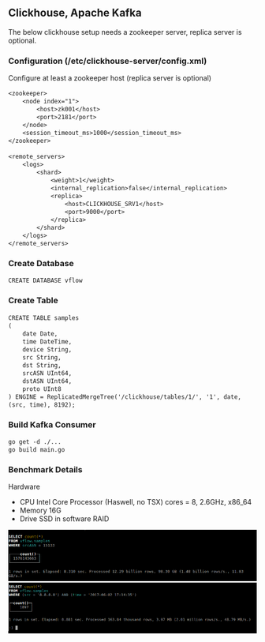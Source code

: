 ## Clickhouse, Apache Kafka
The below clickhouse setup needs a zookeeper server, replica server is optional.

### Configuration (/etc/clickhouse-server/config.xml)
Configure at least a zookeeper host (replica server is optional)

```
<zookeeper>
    <node index="1">
        <host>zk001</host>
        <port>2181</port>
    </node>
    <session_timeout_ms>1000</session_timeout_ms>
</zookeeper>

<remote_servers>
    <logs>
        <shard>
            <weight>1</weight>
            <internal_replication>false</internal_replication>
            <replica>
                <host>CLICKHOUSE_SRV1</host>
                <port>9000</port>
            </replica>
        </shard>
    </logs>
</remote_servers>    
```

### Create Database
```
CREATE DATABASE vflow
```

### Create Table
```
CREATE TABLE samples
(
    date Date,
    time DateTime,
    device String,
    src String,
    dst String,
    srcASN UInt64,
    dstASN UInt64,
    proto UInt8
) ENGINE = ReplicatedMergeTree('/clickhouse/tables/1/', '1', date, (src, time), 8192);
```
### Build Kafka Consumer
```
go get -d ./...
go build main.go
```

### Benchmark Details
Hardware
- CPU Intel Core Processor (Haswell, no TSX) cores = 8, 2.6GHz, x86_64
- Memory 16G
- Drive SSD in software RAID

![Alt text](/docs/imgs/clickhouse_s1.png?raw=true "vFlow")
![Alt text](/docs/imgs/clickhouse_s2.png?raw=true "vFlow")
